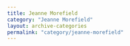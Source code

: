```yaml
---
title: Jeanne Morefield
category: "Jeanne Morefield"
layout: archive-categories
permalink: "category/jeanne-morefield"
---
```

